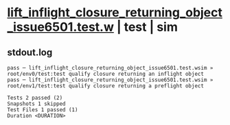 # [lift_inflight_closure_returning_object_issue6501.test.w](../../../../../examples/tests/valid/lift_inflight_closure_returning_object_issue6501.test.w) | test | sim

## stdout.log
```log
pass ─ lift_inflight_closure_returning_object_issue6501.test.wsim » root/env0/test:test qualify closure returning an inflight object
pass ─ lift_inflight_closure_returning_object_issue6501.test.wsim » root/env1/test:test qualify closure returning a preflight object

Tests 2 passed (2)
Snapshots 1 skipped
Test Files 1 passed (1)
Duration <DURATION>
```


